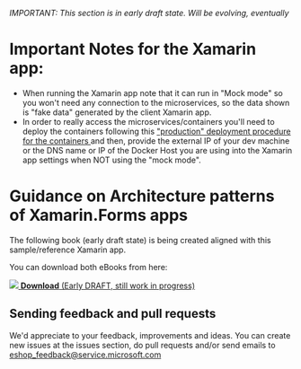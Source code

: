 _IMPORTANT: This section is in early draft state. Will be evolving, eventually_

# Important Notes for the Xamarin app:
* When running the Xamarin app note that it can run in "Mock mode" so you won't need any connection to the microservices, so the data shown is "fake data" generated by the client Xamarin app.
* In order to really access the microservices/containers you'll need to deploy the containers following this ["production" deployment procedure for the containers ](https://github.com/dotnet/eShopOnContainers/wiki/09.-Deploying-eShopOnContainers-to-a-%22Production%22-environment) and then, provide the external IP of your dev machine or the DNS name or IP of the Docker Host you are using into the Xamarin app settings when NOT using the "mock mode".

# Guidance on Architecture patterns of Xamarin.Forms apps
The following book (early draft state) is being created aligned with this sample/reference Xamarin app.

You can download both eBooks from here:

<a href='/dotnet/eShopOnContainers/blob/master/docs/Developing-Enterprise-Mobile-Applications-with-XamarinForms.pdf'><img src="/dotnet/eShopOnContainers/blob/master/img/ebook_xamarin_patterns_cover.png"> </a> 
<a href='/dotnet/eShopOnContainers/blob/master/docs/Developing-Enterprise-Mobile-Applications-with-XamarinForms.pdf'>**Download** (Early DRAFT, still work in progress)</a> 

## Sending feedback and pull requests
We'd appreciate to your feedback, improvements and ideas.
You can create new issues at the issues section, do pull requests and/or send emails to eshop_feedback@service.microsoft.com 
